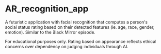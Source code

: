 # AR_recognition_app
A futuristic application with facial recognition that computes a person's social status rating based on their detected features (ie. age, race, gender, emotion). Similar to the Black Mirror episode.

For educational purposes only. Rating based on appearance reflects ethical concerns over dependency on judging individuals through AI.
